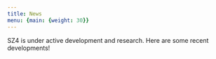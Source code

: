 ```yaml
---
title: News
menu: {main: {weight: 30}}
---
```


SZ4 is under active development and research.  Here are some recent developments!

